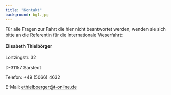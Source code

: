 ```yaml
---
title: "Kontakt"
background: bg1.jpg
---
```


Für alle Fragen zur Fahrt die hier nicht beantwortet werden, wenden sie sich bitte an die Referentin für die Internationale Weserfahrt: 

#### Elisabeth Thielbörger

Lortzingstr. 32

D-31157 Sarstedt

Telefon: +49 (5066) 4632

E-Mail: ethielboerger@t-online.de
